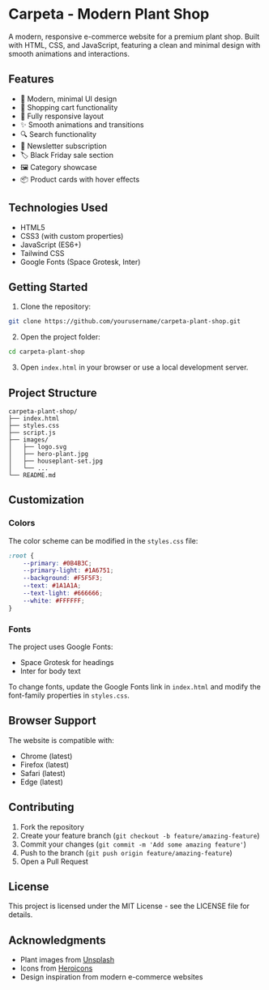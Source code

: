 # Carpeta - Modern Plant Shop

A modern, responsive e-commerce website for a premium plant shop. Built with HTML, CSS, and JavaScript, featuring a clean and minimal design with smooth animations and interactions.

## Features

- 🌿 Modern, minimal UI design
- 🛒 Shopping cart functionality
- 📱 Fully responsive layout
- ✨ Smooth animations and transitions
- 🔍 Search functionality
- 📧 Newsletter subscription
- 🏷️ Black Friday sale section
- 🖼️ Category showcase
- 📦 Product cards with hover effects

## Technologies Used

- HTML5
- CSS3 (with custom properties)
- JavaScript (ES6+)
- Tailwind CSS
- Google Fonts (Space Grotesk, Inter)

## Getting Started

1. Clone the repository:
```bash
git clone https://github.com/yourusername/carpeta-plant-shop.git
```

2. Open the project folder:
```bash
cd carpeta-plant-shop
```

3. Open `index.html` in your browser or use a local development server.

## Project Structure

```
carpeta-plant-shop/
├── index.html
├── styles.css
├── script.js
├── images/
│   ├── logo.svg
│   ├── hero-plant.jpg
│   ├── houseplant-set.jpg
│   └── ...
└── README.md
```

## Customization

### Colors

The color scheme can be modified in the `styles.css` file:

```css
:root {
    --primary: #0B4B3C;
    --primary-light: #1A6751;
    --background: #F5F5F3;
    --text: #1A1A1A;
    --text-light: #666666;
    --white: #FFFFFF;
}
```

### Fonts

The project uses Google Fonts:
- Space Grotesk for headings
- Inter for body text

To change fonts, update the Google Fonts link in `index.html` and modify the font-family properties in `styles.css`.

## Browser Support

The website is compatible with:
- Chrome (latest)
- Firefox (latest)
- Safari (latest)
- Edge (latest)

## Contributing

1. Fork the repository
2. Create your feature branch (`git checkout -b feature/amazing-feature`)
3. Commit your changes (`git commit -m 'Add some amazing feature'`)
4. Push to the branch (`git push origin feature/amazing-feature`)
5. Open a Pull Request

## License

This project is licensed under the MIT License - see the LICENSE file for details.

## Acknowledgments

- Plant images from [Unsplash](https://unsplash.com)
- Icons from [Heroicons](https://heroicons.com)
- Design inspiration from modern e-commerce websites 